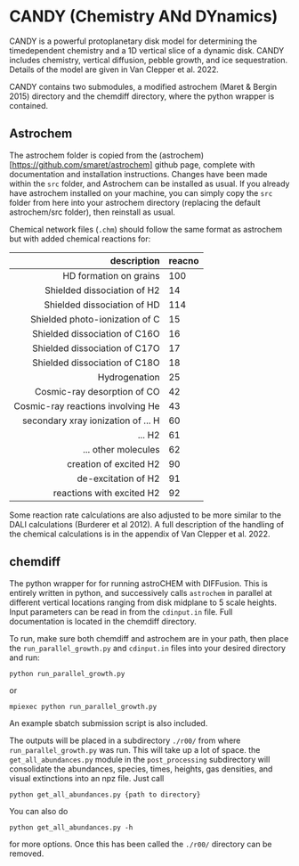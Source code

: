 # CANDY (Chemistry ANd DYnamics)

CANDY is a powerful protoplanetary disk model for determining the timedependent chemistry and a 1D vertical slice of a dynamic disk. CANDY includes chemistry, vertical diffusion, pebble growth, and ice sequestration. Details of the model are given in Van Clepper et al. 2022.

CANDY contains two submodules, a modified astrochem (Maret & Bergin 2015) directory and the chemdiff directory, where the python wrapper is contained.

## Astrochem

The astrochem folder is copied from the (astrochem)[https://github.com/smaret/astrochem] github page, complete with documentation and installation instructions. Changes have been made within the `src` folder, and Astrochem can be installed as usual. If you already have astrochem installed on your machine, you can simply copy the `src` folder from here into your astrochem directory (replacing the default astrochem/src folder), then reinstall as usual.

Chemical network files (`.chm`) should follow the same format as astrochem but with added chemical reactions for:

|description | reacno|
|------------:|:-------|
| HD formation on grains | 100 |
| Shielded dissociation of H2 | 14 |
| Shielded dissociation of HD | 114 |
| Shielded photo-ionization of C | 15 |
| Shielded dissociation of C16O | 16 |
| Shielded dissociation of C17O | 17 |
| Shielded dissociation of C18O | 18 |
| Hydrogenation | 25 |
| Cosmic-ray desorption of CO | 42 |
| Cosmic-ray reactions involving He | 43 |
| secondary xray ionization of ... H | 60 |
| ... H2 | 61 |
| ... other molecules | 62 |
| creation of excited H2 | 90 |
| de-excitation of H2 | 91 | 
| reactions with excited H2 | 92 |

Some reaction rate calculations are also adjusted to be more similar to the DALI calculations (Burderer et al 2012). A full description of the handling of the chemical calculations is in the appendix of Van Clepper et al. 2022.

## chemdiff

The python wrapper for for running astroCHEM with DIFFusion. This is entirely written in python, and successively calls `astrochem` in parallel at different vertical locations ranging from disk midplane to 5 scale heights. Input parameters can be read in from the `cdinput.in` file. Full documentation is located in the chemdiff directory.

To run, make sure both chemdiff and astrochem are in your path, then place the `run_parallel_growth.py` and `cdinput.in` files into your desired directory and run:

	python run_parallel_growth.py

or

	mpiexec python run_parallel_growth.py

An example sbatch submission script is also included.

The outputs will be placed in a subdirectory `./r00/` from where `run_parallel_growth.py` was run. This will take up a lot of space. the `get_all_abundances.py` module in the `post_processing` subdirectory will consolidate the abundances, species, times, heights, gas densities, and visual extinctions into an npz file. Just call

	python get_all_abundances.py {path to directory}

You can also do

	python get_all_abundances.py -h

for more options. Once this has been called the `./r00/` directory can be removed.